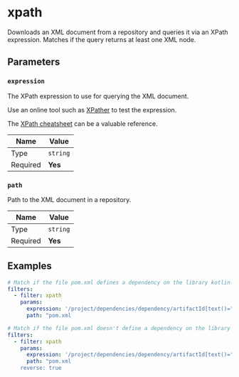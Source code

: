 # xpath

Downloads an XML document from a repository and queries it via an XPath expression.
Matches if the query returns at least one XML node.

## Parameters

### `expression`

The XPath expression to use for querying the XML document.

Use an online tool such as [XPather](http://xpather.com/) to test the expression.

The [XPath cheatsheet](https://devhints.io/xpath) can be a valuable reference.

| Name     | Value    |
| -------- | -------- |
| Type     | `string` |
| Required | **Yes**  |

### `path`

Path to the XML document in a repository.

| Name     | Value    |
| -------- | -------- |
| Type     | `string` |
| Required | **Yes**  |

## Examples

```yaml
# Match if the file pom.xml defines a dependency on the library kotlin-stdlib.
filters:
  - filter: xpath
    params:
      expression: '/project/dependencies/dependency/artifactId[text()="kotlin-stdlib"]'
      path: "pom.xml
```

```yaml
# Match if the file pom.xml doesn't define a dependency on the library kotlin-stdlib.
filters:
  - filter: xpath
    params:
      expression: '/project/dependencies/dependency/artifactId[text()="kotlin-stdlib"]'
      path: "pom.xml
    reverse: true
```
